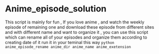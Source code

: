 # Anime_episode_solution
This script is mainly for fun , If you love anime , and watch the weekly episode of remaining one and download these episode from different sites and with different name and want to organize it , you can use this script which can rename all of your episodes and organize them according to creating date of it 
run it in your teminal this way 
` python anime_episode_rename anime_dir anime_name anime_exetension `
